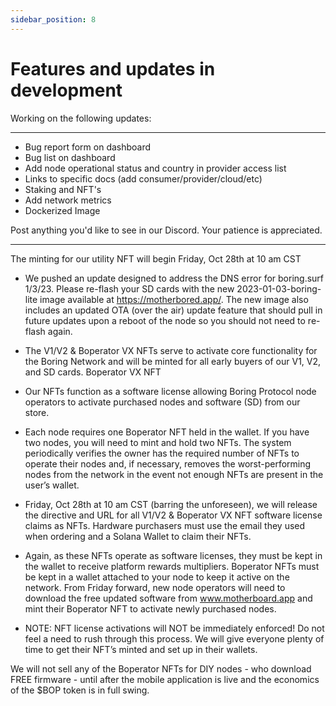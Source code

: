 ```yaml
---
sidebar_position: 8
---
```


# Features and updates in development

Working on the following updates:

---

- Bug report form on dashboard
- Bug list on dashboard
- Add node operational status and country in provider access list
- Links to specific docs (add consumer/provider/cloud/etc)
- Staking and NFT's
- Add network metrics
- Dockerized Image

Post anything you'd like to see in our Discord. Your patience is appreciated.

---

The minting for our utility NFT will begin Friday, Oct 28th at 10 am CST

- We pushed an update designed to address the DNS error for boring.surf 1/3/23. Please re-flash your SD cards with the new 2023-01-03-boring-lite image available at <https://motherbored.app/>. The new image also includes an updated OTA (over the air) update feature that should pull in future updates upon a reboot of the node so you should not need to re-flash again.  

- The V1/V2 & Boperator VX NFTs serve to activate core functionality for the Boring Network and will be minted for all early buyers of our V1, V2, and SD cards.
Boperator VX NFT
- Our NFTs function as a software license allowing Boring Protocol node operators to activate purchased nodes and software (SD) from our store.
- Each node requires one Boperator NFT held in the wallet. If you have two nodes, you will need to mint and hold two NFTs. The system periodically verifies the owner has the required number of NFTs to operate their nodes and, if necessary, removes the worst-performing nodes from the network in the event not enough NFTs are present in the user’s wallet.
- Friday, Oct 28th at 10 am CST (barring the unforeseen), we will release the directive and URL for all V1/V2 & Boperator VX NFT software license claims as NFTs. Hardware purchasers must use the email they used when ordering and a Solana Wallet to claim their NFTs.
- Again, as these NFTs operate as software licenses, they must be kept in the wallet to receive platform rewards multipliers. Boperator NFTs must be kept in a wallet attached to your node to keep it active on the network. From Friday forward, new node operators will need to download the free updated software from www.motherboard.app and mint their Boperator NFT to activate newly purchased nodes.

- NOTE: NFT license activations will NOT be immediately enforced! Do not feel a need to rush through this process. We will give everyone plenty of time to get their NFT’s minted and set up in their wallets.

We will not sell any of the Boperator NFTs for DIY nodes - who download FREE firmware - until after the mobile application is live and the economics of the $BOP token is in full swing.

